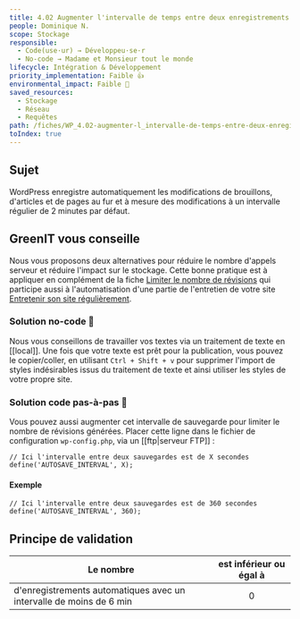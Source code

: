 ```yaml
---
title: 4.02 Augmenter l'intervalle de temps entre deux enregistrements automatiques
people: Dominique N.
scope: Stockage
responsible:
  - Code(use·ur) → Développeu·se·r
  - No-code → Madame et Monsieur tout le monde
lifecycle: Intégration & Développement
priority_implementation: Faible 👍
environmental_impact: Faible 🌱
saved_resources:
  - Stockage
  - Réseau
  - Requêtes
path: /fiches/WP_4.02-augmenter-l_intervalle-de-temps-entre-deux-enregistrements-automatiques
toIndex: true
---
```


## Sujet

WordPress enregistre automatiquement les modifications de brouillons, d'articles et de pages au fur et à mesure des modifications à un intervalle régulier de 2 minutes par défaut.

## GreenIT vous conseille

Nous vous proposons deux alternatives pour réduire le nombre d'appels serveur et réduire l'impact sur le stockage.
Cette bonne pratique est à appliquer en complément de la fiche [Limiter le nombre de révisions](./15.%20Limiter%20le%20nombre%20de%20r%C3%A9visions.md) qui participe aussi à l'automatisation d'une partie de l'entretien de votre site [Entretenir son site régulièrement](./01.%20Entretenir%20son%20site%20régulièrement.md).

### Solution no-code 🌱

Nous vous conseillons de travailler vos textes via un traitement de texte en [[local]]. Une fois que votre texte est prêt pour la publication, vous pouvez le copier/coller, en utilisant `Ctrl + Shift + v` pour supprimer l'import de styles indésirables issus du traitement de texte et ainsi utiliser les styles de votre propre site.

### Solution code pas-à-pas 🌱

Vous pouvez aussi augmenter cet intervalle de sauvegarde pour limiter le nombre de révisions générées.
Placer cette ligne dans le fichier de configuration `wp-config.php`, via un [[ftp|serveur FTP]] :

```
// Ici l'intervalle entre deux sauvegardes est de X secondes
define('AUTOSAVE_INTERVAL', X);
```

#### Exemple

```
// Ici l'intervalle entre deux sauvegardes est de 360 secondes
define('AUTOSAVE_INTERVAL', 360);
```

## Principe de validation

| Le nombre                                                           | est inférieur ou égal à |
| ------------------------------------------------------------------- | :---------------------: |
| d'enregistrements automatiques avec un intervalle de moins de 6 min |            0            |
